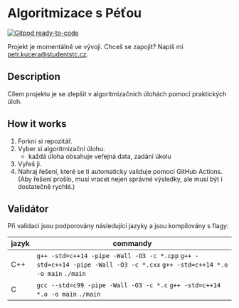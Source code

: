 # Algoritmizace s Péťou

[![Gitpod ready-to-code](https://img.shields.io/badge/Gitpod-ready--to--code-blue?logo=gitpod)](https://gitpod.io/#https://github.com/MicrosoftSTC/alogoritmizacespetou)

Projekt je momentálně ve vývoji. Chceš se zapojit? Napiš mi petr.kucera@studentstc.cz.

## Description

Cílem projektu je se zlepšit v algoritmizačních úlohách pomocí praktických úloh.

## How it works

1. Forkni si repozitář.
2. Vyber si algoritmizační úlohu.
    - každá úloha obsahuje veřejná data, zadání úkolu
4. Vyřeš ji.
5. Nahraj řešení, které se ti automaticky validuje pomocí GitHub Actions. (Aby řešení prošlo, musí vracet nejen správné výsledky, ale musí být i dostatečně rychlé.)

## Validátor

Při validaci jsou podporovány následující jazyky a jsou kompilovány s flagy:

| jazyk | commandy |
|-------|---------- |
| C++ | ```g++ -std=c++14 -pipe -Wall -O3 -c *.cpp``` ```g++ -std=c++14 -pipe -Wall -O3 -c *.cxx``` ```g++ -std=c++14 *.o -o main``` ```./main``` |
| C | ```gcc --std=c99 -pipe -Wall -O3 -c *.c``` ```g++ -std=c++14 *.o -o main``` ```./main``` |
